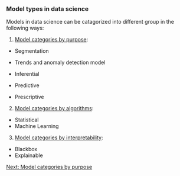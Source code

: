 ### Model types in data science

Models in data science can be catagorized into different group in the following ways:

1. [Model categories by purpose](#weekly_materials/week4/docs/types-by-purpose.md):

- Segmentation

- Trends and anomaly detection model

- Inferential

- Predictive

- Prescriptive

2. [Model categories by algorithms](#weekly_materials/week4/docs/types-by-algorithms.md):

- Statistical
- Machine Learning

3. [Model categories by interpretability](#weekly_materials/week4/docs/types-by-interpretability):

- Blackbox
- Explainable

[Next: Model categories by purpose](#weekly_materials/week4/docs/types-by-purpose.md)
